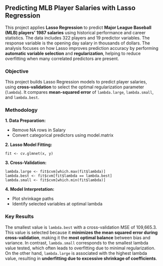 ## Predicting MLB Player Salaries with Lasso Regression
This project applies **Lasso Regression** to predict **Major League Baseball (MLB) players' 1987 salaries** using historical performance and career statistics. The data includes 322 players and 19 predictor variables. The response variable is the opening day salary in thousands of dollars.
The analysis focuses on how Lasso improves prediction accuracy by performing **automatic variable selection** and **regularization**, helping to reduce overfitting when many correlated predictors are present.

### Objective
This project builds Lasso Regression models to predict player salaries, using **cross-validation** to select the optimal regularization parameter (```lambda```). It compares **mean-squared error** of ```lambda.large```, ```lambda.small```, and ```lambda.best```. 

### Methodology
**1. Data Preparation:**
- Remove NA rows in Salary
- Convert categorical predictors using model.matrix

**2. Lasso Model Fitting:**

```
fit <- cv.glmnet(x, y)
```
**3. Cross-Validation:**
```
lambda.large <- fit$cvm[which.max(fit$lambda)]
lambda.best <- fit$cvm[fit$lambda == lambda.best]
lambda.small <- fit$cvm[which.min(fit$lambda)]
```

**4. Model Interpretation:**
- Plot shrinkage paths
- Identify selected variables at optimal lambda

### Key Results
The smallest value is ```lambda.best``` with a cross-validation MSE of 109,665.3. This value is selected because it **minimizes the mean squared error during cross-validation**, making it the **most optimal balance** between bias and variance. In contrast, ```lambda.small``` corresponds to the smallest lambda value tested, which often leads to overfitting due to minimal regularization. On the other hand, ```lambda.large``` is associated with the highest lambda value, resulting in **underfitting due to excessive shrinkage of coefficients**.
